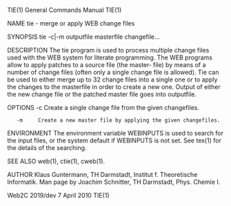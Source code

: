 TIE(1)                                                                           General Commands Manual                                                                           TIE(1)

NAME
       tie - merge or apply WEB change files

SYNOPSIS
       tie -c|-m outputfile masterfile changefile...

DESCRIPTION
       The tie program is used to process multiple change files used with the WEB system for literate programming.  The WEB programs allow to apply patches to a source file (the master‐
       file) by means of a number of change files (often only a single change file is allowed).  Tie can be used to either merge up to 32 change files into a single one or to apply  the
       changes to the masterfile in order to create a new one.  Output of either the new change file or the patched master file goes into outputfile.

OPTIONS
       -c     Create a single change file from the given changefiles.

       -m     Create a new master file by applying the given changefiles.

ENVIRONMENT
       The environment variable WEBINPUTS is used to search for the input files, or the system default if WEBINPUTS is not set.  See tex(1) for the details of the searching.

SEE ALSO
       web(1), ctie(1), cweb(1).

AUTHOR
       Klaus Guntermann, TH Darmstadt, Institut f. Theoretische Informatik.  Man page by Joachim Schnitter, TH Darmstadt, Phys. Chemie I.

Web2C 2019/dev                                                                         7 April 2010                                                                                TIE(1)
